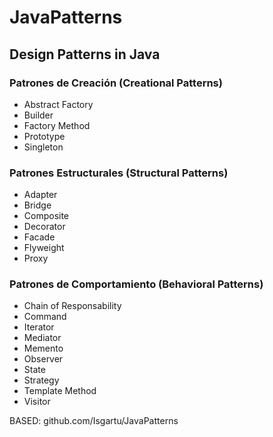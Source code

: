 # JavaPatterns

## Design Patterns in Java

### Patrones de Creación (Creational Patterns)
  * Abstract Factory
  * Builder
  * Factory Method
  * Prototype
  * Singleton

### Patrones Estructurales (Structural Patterns)
  * Adapter
  * Bridge
  * Composite
  * Decorator
  * Facade
  * Flyweight
  * Proxy

### Patrones de Comportamiento (Behavioral Patterns)
  * Chain of Responsability
  * Command
  * Iterator
  * Mediator
  * Memento
  * Observer
  * State
  * Strategy
  * Template Method
  * Visitor

BASED: github.com/Isgartu/JavaPatterns